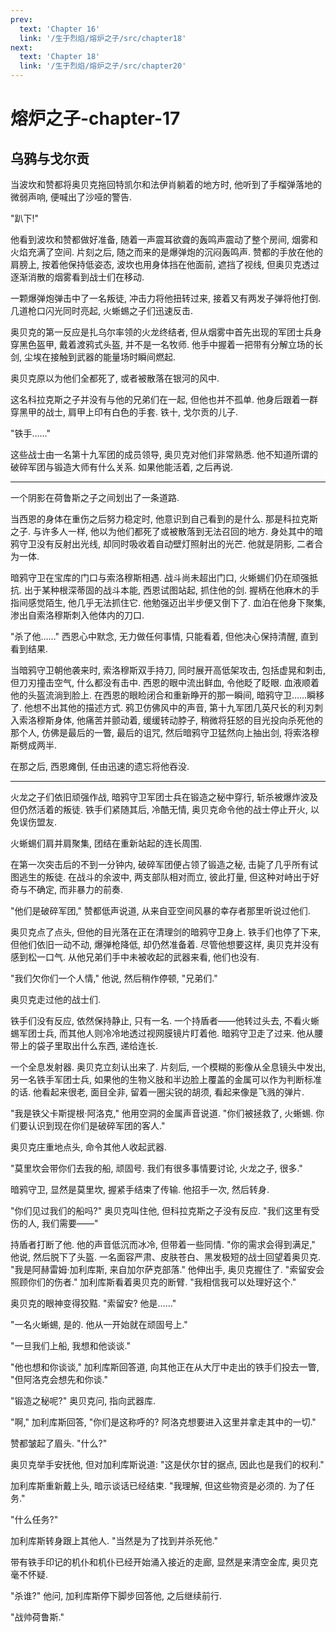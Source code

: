```yaml
---
prev:
  text: 'Chapter 16'
  link: '/生于烈焰/熔炉之子/src/chapter18'
next:
  text: 'Chapter 18'
  link: '/生于烈焰/熔炉之子/src/chapter20'
---
```


# 熔炉之子-chapter-17

## 乌鸦与戈尔贡

当波坎和赞都将奥贝克拖回特凯尔和法伊肖躺着的地方时, 他听到了手榴弹落地的微弱声响, 便喊出了沙哑的警告.

"趴下!"

他看到波坎和赞都做好准备, 随着一声震耳欲聋的轰鸣声震动了整个房间, 烟雾和火焰充满了空间. 片刻之后, 随之而来的是爆弹炮的沉闷轰鸣声. 赞都的手放在他的肩膀上, 按着他保持低姿态, 波坎也用身体挡在他面前, 遮挡了视线, 但奥贝克透过逐渐消散的烟雾看到战士们在移动.

一颗爆弹炮弹击中了一名叛徒, 冲击力将他扭转过来, 接着又有两发子弹将他打倒. 几道枪口闪光同时亮起, 火蜥蜴之子们迅速反击.

奥贝克的第一反应是扎乌尔率领的火龙终结者, 但从烟雾中首先出现的军团士兵身穿黑色盔甲, 戴着渡鸦式头盔, 并不是一名牧师. 他手中握着一把带有分解立场的长剑, 尘埃在接触到武器的能量场时瞬间燃起.

奥贝克原以为他们全都死了, 或者被散落在银河的风中.

这名科拉克斯之子并没有与他的兄弟们在一起, 但他也并不孤单. 他身后跟着一群穿黑甲的战士, 肩甲上印有白色的手套. 铁十, 戈尔贡的儿子.

"铁手……"

这些战士由一名第十九军团的成员领导, 奥贝克对他们非常熟悉. 他不知道所谓的破碎军团与锻造大师有什么关系. 如果他能活着, 之后再说.

--------

一个阴影在荷鲁斯之子之间划出了一条道路.

当西恩的身体在重伤之后努力稳定时, 他意识到自己看到的是什么. 那是科拉克斯之子. 与许多人一样, 他以为他们都死了或被散落到无法召回的地方. 身处其中的暗鸦守卫没有反射出光线, 却同时吸收着自动壁灯照射出的光芒. 他就是阴影, 二者合为一体.

暗鸦守卫在宝库的门口与索洛穆斯相遇. 战斗尚未超出门口, 火蜥蜴们仍在顽强抵抗. 出于某种根深蒂固的战斗本能, 西恩试图站起, 抓住他的剑. 握柄在他麻木的手指间感觉陌生, 他几乎无法抓住它. 他勉强迈出半步便又倒下了. 血泊在他身下聚集, 渗出自索洛穆斯刺入他体内的刀口.

"杀了他……" 西恩心中默念, 无力做任何事情, 只能看着, 但他决心保持清醒, 直到看到结果.

当暗鸦守卫朝他袭来时, 索洛穆斯双手持刀, 同时展开高低架攻击, 包括虚晃和刺击, 但刀刃撞击空气, 什么都没有击中. 西恩的眼中流出鲜血, 令他眨了眨眼. 血液顺着他的头盔流淌到脸上. 在西恩的眼睑闭合和重新睁开的那一瞬间, 暗鸦守卫……瞬移了. 他想不出其他的描述方式. 鸦卫仿佛风中的声音, 第十九军团几英尺长的利刃刺入索洛穆斯身体, 他痛苦并颤动着, 缓缓转动脖子, 稍微将狂怒的目光投向杀死他的那个人, 仿佛是最后的一瞥, 最后的诅咒, 然后暗鸦守卫猛然向上抽出剑, 将索洛穆斯劈成两半.

在那之后, 西恩瘫倒, 任由迅速的遗忘将他吞没.

--------

火龙之子们依旧顽强作战, 暗鸦守卫军团士兵在锻造之秘中穿行, 斩杀被爆炸波及但仍然活着的叛徒. 铁手们紧随其后, 冷酷无情, 奥贝克命令他的战士停止开火, 以免误伤盟友.

火蜥蜴们肩并肩聚集, 团结在重新站起的连长周围.

在第一次突击后的不到一分钟内, 破碎军团便占领了锻造之秘, 击毙了几乎所有试图逃生的叛徒. 在战斗的余波中, 两支部队相对而立, 彼此打量, 但这种对峙出于好奇与不确定, 而非暴力的前奏.

"他们是破碎军团," 赞都低声说道, 从来自亚空间风暴的幸存者那里听说过他们.

奥贝克点了点头, 但他的目光落在正在清理剑的暗鸦守卫身上. 铁手们也停了下来, 但他们依旧一动不动, 爆弹枪降低, 却仍然准备着. 尽管他想要这样, 奥贝克并没有感到松一口气. 从他兄弟们手中未被收起的武器来看, 他们也没有.

"我们欠你们一个人情," 他说, 然后稍作停顿, "兄弟们."

奥贝克走过他的战士们.

铁手们没有反应, 依然保持静止, 只有一名. 一个持盾者——他转过头去, 不看火蜥蜴军团士兵, 而其他人则冷冷地透过视网膜镜片盯着他. 暗鸦守卫走了过来. 他从腰带上的袋子里取出什么东西, 递给连长.

一个全息发射器. 奥贝克立刻认出来了. 片刻后, 一个模糊的影像从全息镜头中发出, 另一名铁手军团士兵, 如果他的生物义肢和半边脸上覆盖的金属可以作为判断标准的话. 他看起来很老, 面目全非, 留着一圈尖锐的胡须, 看起来像是飞溅的弹片.

"我是铁父卡斯提根·阿洛克," 他用空洞的金属声音说道. "你们被拯救了, 火蜥蜴. 你们要认识到现在你们是破碎军团的客人."

奥贝克庄重地点头, 命令其他人收起武器.

"莫里坎会带你们去我的船, 顽固号. 我们有很多事情要讨论, 火龙之子, 很多."

暗鸦守卫, 显然是莫里坎, 握紧手结束了传输. 他招手一次, 然后转身.

"你们见过我们的船吗?" 奥贝克叫住他, 但科拉克斯之子没有反应. "我们这里有受伤的人, 我们需要——"

持盾者打断了他. 他的声音低沉而冰冷, 但带着一些同情. "你的需求会得到满足," 他说, 然后脱下了头盔. 一名面容严肃、皮肤苍白、黑发极短的战士回望着奥贝克. "我是阿赫雷姆·加利库斯, 来自加尔萨克部落." 他伸出手, 奥贝克握住了. "索留安会照顾你们的伤者." 加利库斯看着奥贝克的断臂. "我相信我可以处理好这个."

奥贝克的眼神变得狡黠. "索留安? 他是……"

"一名火蜥蜴, 是的. 他从一开始就在顽固号上."

"一旦我们上船, 我想和他谈谈."

"他也想和你谈谈," 加利库斯回答道, 向其他正在从大厅中走出的铁手们投去一瞥, "但阿洛克会想先和你谈."

"锻造之秘呢?" 奥贝克问, 指向武器库.

"啊," 加利库斯回答, "你们是这称呼的? 阿洛克想要进入这里并拿走其中的一切."

赞都皱起了眉头. "什么?"

奥贝克举手安抚他, 但对加利库斯说道: "这是伏尔甘的据点, 因此也是我们的权利."

加利库斯重新戴上头, 暗示谈话已经结束. "我理解, 但这些物资是必须的. 为了任务."

"什么任务?"

加利库斯转身跟上其他人. "当然是为了找到并杀死他."

带有铁手印记的机仆和机仆已经开始涌入接近的走廊, 显然是来清空金库, 奥贝克毫不怀疑.

"杀谁?" 他问, 加利库斯停下脚步回答他, 之后继续前行.

"战帅荷鲁斯."
